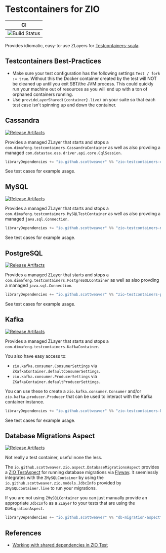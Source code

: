 # Testcontainers for ZIO


| CI                              | 
| ------------------------------- | 
| ![Build Status][Badge-CircelCI] |


[Badge-CircelCI]: https://circleci.com/gh/scottweaver/testcontainers-for-zio.svg?style=shield "CircleCI Badge"

[Link-Github]: https://github.com/scottweaver/testcontainers-for-zio "Github Repo Link"

[Link-SonatypeReleases-Kafka]: https://oss.sonatype.org/content/repositories/releases/io/github/scottweaver/zio-testcontainers-kafka_2.13/0.3.0/  "Sonatype Releases link"
[Badge-SonatypeReleases-Kafka]: https://img.shields.io/maven-central/v/io.github.scottweaver/zio-testcontainers-kafka_2.13/0.3.0?label=maven-central%20%20kafka "Sonatype Releases badge"


[Link-SonatypeReleases-cassandra]: https://oss.sonatype.org/content/repositories/releases/io/github/scottweaver/zio-testcontainers-cassandra_2.13/0.3.0/  "Sonatype Releases link"
[Badge-SonatypeReleases-cassandra]: https://img.shields.io/maven-central/v/io.github.scottweaver/zio-testcontainers-cassandra_2.13/0.3.0?label=maven-central%20%20cassandra "Sonatype Releases badge"


[Link-SonatypeReleases-MySQL]: https://oss.sonatype.org/content/repositories/releases/io/github/scottweaver/zio-testcontainers-mysql_2.13/0.3.0/  "Sonatype Releases link"
[Badge-SonatypeReleases-MySQL]: https://img.shields.io/maven-central/v/io.github.scottweaver/zio-testcontainers-mysql_2.13/0.3.0?label=maven-central%20%20mysql "Sonatype Releases badge"

[Link-SonatypeReleases-Postgresql]: https://oss.sonatype.org/content/repositories/releases/io/github/scottweaver/zio-testcontainers-postgresql_2.13/0.3.0/  "Sonatype Releases link"
[Badge-SonatypeReleases-Postgresql]: https://img.shields.io/maven-central/v/io.github.scottweaver/zio-testcontainers-postgresql_2.13/0.3.0?label=maven-central%20%20postgresql "Sonatype Releases badge"

[Link-SonatypeReleases-DbMigrationAspect]: https://oss.sonatype.org/content/repositories/releases/io/github/scottweaver/zio-db-migration-aspect_2.13/0.3.0/  "Sonatype Releases link"
[Badge-SonatypeReleases-DbMigrationAspect]: https://img.shields.io/maven-central/v/io.github.scottweaver/zio-db-migration-aspect_2.13/0.3.0?label=maven-central%20%20db-migration-aspect "Sonatype Releases badge"

Provides idiomatic, easy-to-use ZLayers for [Testcontainers-scala](https://github.com/testcontainers/testcontainers-scala).

## Testcontainers Best-Practices

- Make sure your test configuration has the following settings `Test / fork := true`. Without this  the Docker container created by the test will NOT be cleaned up until you exit SBT/the JVM process.  This could quickly run your machine out of resources as you will end up with a ton of orphaned containers running.
- Use `provideLayerShared({container}.live)` on your suite so that each test case isn't spinning up and down the container.

## Cassandra

[![Release Artifacts][Badge-SonatypeReleases-cassandra]][Link-SonatypeReleases-cassandra]

Provides a managed ZLayer that starts and stops a `com.dimafeng.testcontainers.CassandraContainer` as well as also provding a managed `com.datastax.oss.driver.api.core.CqlSession`.

```scala
libraryDependencies += "io.github.scottweaver" %% "zio-testcontainers-cassandra" % "0.3.0"
```

See test cases for example usage.

## MySQL

[![Release Artifacts][Badge-SonatypeReleases-MySQL]][Link-SonatypeReleases-MySQL]

Provides a managed ZLayer that starts and stops a `com.dimafeng.testcontainers.MySQLTestContainer` as well as also provding a managed `java.sql.Connection`.

```scala
libraryDependencies += "io.github.scottweaver" %% "zio-testcontainers-mysql" % "0.3.0"
```

See test cases for example usage.

## PostgreSQL

[![Release Artifacts][Badge-SonatypeReleases-Postgresql]][Link-SonatypeReleases-Postgresql]

Provides a managed ZLayer that starts and stops a `com.dimafeng.testcontainers.PostgreSQLContainer` as well as also provding a managed `java.sql.Connection`.

```scala
libraryDependencies += "io.github.scottweaver" %% "zio-testcontainers-postgresql" % "0.3.0"
```

See test cases for example usage.

## Kafka

[![Release Artifacts][Badge-SonatypeReleases-Kafka]][Link-SonatypeReleases-Kafka]

Provides a managed ZLayer that starts and stops a `com.dimafeng.testcontainers.KafkaContainer`.

You also have easy access to:
- `zio.kafka.consumer.ConsumerSettings` via `ZKafkaContainer.defaultConsumerSettings`.
- `zio.kafka.consumer.ProducerSettings` via `ZKafkaContainer.defaultProducerSettings`.

You can use these to create a `zio.kafka.consumer.Consumer` and/or `zio.kafka.producer.Producer` that can be used to interact with the Kafka container instance.


```scala
libraryDependencies += "io.github.scottweaver" %% "zio-testcontainers-kafka" % "0.3.0"
```

See test cases for example usage.

## Database Migrations Aspect

[![Release Artifacts][Badge-SonatypeReleases-DbMigrationAspect]][Link-SonatypeReleases-DbMigrationAspect]

Not really a test container, useful none the less.  

The `io.github.scottweaver.zio.aspect.DatabaseMigrationsAspect` provides a [ZIO TestAspect](https://javadoc.io/doc/dev.zio/zio-test_2.13/1.0.12/zio/test/TestAspect.html) for running database migrations via [Flyway](https://flywaydb.org/).  It seemlessly integrates with the `ZMySQLContainer` by using the `io.github.scottweaver.zio.models.JdbcInfo` provided by `ZMySQLContainer.live` to run your migrations.

If you are not using `ZMySQLContainer` you can just manually provide an appropriate `JdbcInfo` as a `ZLayer` to your tests that are using the `DbMigrationAspect`.

```scala
libraryDependencies += "io.github.scottweaver" %% "db-migration-aspect" % "0.3.0"
```

## References

- [Working with shared dependencies in ZIO Test](https://hmemcpy.com/2021/11/working-with-shared-dependencies-in-zio-test/)
